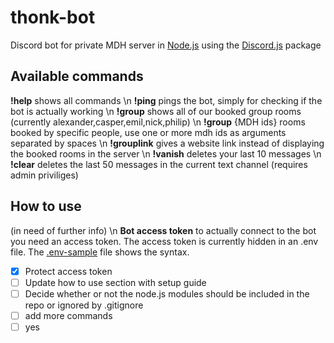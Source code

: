 # thonk-bot
Discord bot for private MDH server in [Node.js](https://nodejs.org/) using the [Discord.js](https://discord.js.org/) package

## Available commands
**!help** shows all commands \n
**!ping** pings the bot, simply for checking if the bot is actually working \n
**!group** shows all of our booked group rooms (currently alexander,casper,emil,nick,philip) \n
**!group** {MDH ids} rooms booked by specific people, use one or more mdh ids as arguments separated by spaces \n
**!grouplink** gives a website link instead of displaying the booked rooms in the server \n
**!vanish** deletes your last 10 messages \n
**!clear** deletes the last 50 messages in the current text channel (requires admin priviliges)

## How to use
(in need of further info) \n
**Bot access token** to actually connect to the bot you need an access token. The access token is currently hidden in an .env file. The [.env-sample](/.env-sample) file shows the syntax.

- [x] Protect access token 
- [ ] Update how to use section with setup guide
- [ ] Decide whether or not the node.js modules should be included in the repo or ignored by .gitignore
- [ ] add more commands
- [ ] yes